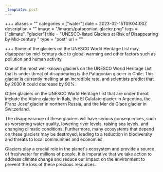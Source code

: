 ```yaml
---
_template: post
---
```




+++
aliases = ""
categories = ["water"]
date = 2023-02-15T09:04:00Z
description = ""
image = "/images/patagonian-glacier.png"
tags = ["climate", "glacier"]
title = "UNESCO-listed Glaciers at Risk of Disappearing by Mid-century "
type = "post"
url = ""

+++
Some of the glaciers on the UNESCO World Heritage List may disappear by mid-century due to global warming and other factors such as pollution and human activity.

One of the most well-known glaciers on the UNESCO World Heritage List that is under threat of disappearing is the Patagonian glacier in Chile. This glacier is currently melting at an incredible rate, and scientists predict that by 2030 it could decrease by 90%.

Other glaciers on the UNESCO World Heritage List that are under threat include the Alpine glacier in Italy, the El Calafate glacier in Argentina, the Franz Josef glacier in northern Russia, and the Mer de Glace glacier in Switzerland.

The disappearance of these glaciers will have serious consequences, such as worsening water quality, lowering river levels, raising sea levels, and changing climatic conditions. Furthermore, many ecosystems that depend on these glaciers may be destroyed, leading to a reduction in biodiversity and threats to local communities and economies.

Glaciers play a crucial role in the planet's ecosystem and provide a source of freshwater for millions of people. It is imperative that we take action to address climate change and reduce our impact on the environment to prevent the loss of these precious resources.
